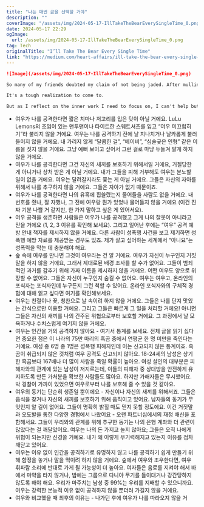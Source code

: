 ```yaml
---
title: "나는 매번 곰을 선택할 거야"
description: ""
coverImage: "/assets/img/2024-05-17-IllTakeTheBearEverySingleTime_0.png"
date: 2024-05-17 22:29
ogImage: 
  url: /assets/img/2024-05-17-IllTakeTheBearEverySingleTime_0.png
tag: Tech
originalTitle: "I’ll Take The Bear Every Single Time"
link: "https://medium.com/heart-affairs/ill-take-the-bear-every-single-time-6be2534984ab"
---
```



```markdown
![Image](/assets/img/2024-05-17-IllTakeTheBearEverySingleTime_0.png)

So many of my friends doubted my claim of not being jaded. After mulling over the whole "bear vs man" debate that's currently trending on TikTok, I'm starting to wonder if maybe I am indeed more jaded than I'd like to admit.

It's a tough realization to come to.

But as I reflect on the inner work I need to focus on, I can't help but notice how some men are quick to minimize and mansplain why "bear" is the incorrect choice in this scenario. It's important for them to understand why so many women resonate with this perspective.
```

<div class="content-ad"></div>

- 여우가 나를 공격한다면 짧은 치마나 저고리를 입은 탓이 아닐 거에요. LuLu Lemons의 조임이 있는 맨투맨이나 타이트한 스웨트셔츠를 입고 “여우 미끄럽히기”라 불리지 않을 거에요. 여우는 나를 공격하기 전에 날 지나치거나 날카롭게 불러들이지 않을 거에요. 내 가리지 않게 “달콤한 걸”, “베이비”, “심술궂은 인형” 같은 이름을 짓지 않을 거에요. 그냥 예뻐 보이고 싶어서 그런 걸로 마냥 두들겨 팔게 하지 않을 거에요.
- 여우가 나를 공격한다면 그건 자신의 새끼를 보호하기 위해서일 거에요, 거절당한 게 아니거나 상처 받은 게 아닐 거에요. 내가 그들을 피해 거부해도 여우는 분노할 일이 없을 거에요. 여우는 달려갈지라도 쫓는 게 아닐 거에요. 그들은 자신의 자아를 위해서 나를 추구하지 않을 거에요. 그들은 자아가 없기 때문이죠.
- 여우가 나를 공격한다면 나의 유혹에 휩쓸렸는지 물어들을 사람도 없을 거에요. 내 번호를 줬나, 잘 자했나, 그 전에 여우랑 뭔가 있었나 물어들지 않을 거에요 (이건 진짜 기분 나쁠 거 같지만, 한 가지 말하고 싶은 게 있어서요).
- 여우 공격을 생존하면 사람들은 여우가 나를 공격했고 그게 나의 잘못이 아니라고 믿을 거에요 (1, 2, 3 이유를 확인해 보세요). 그리고 일어난 후에는 “여우” 공격 예방 안내 책자를 제시하지 않을 거에요. 다른 사람이 성폭행 사건을 보고 제기하면 성폭행 예방 자료를 제공받는 경우도 있죠. 제가 살고 싶어하는 세계에서 “아니요”는 성폭력을 막는 데 충분해야 해요.
- 숲 속에 여우를 만나면 그것이 여우라는 건 알 거에요. 여우가 자신이 누구인지 거짓말을 하지 않을 거에요, 그래서 제대로된 배경 조사를 할 수가 없어요. 그들이 범죄적인 과거를 감추기 위해 가짜 이름을 제시하지 않을 거에요. 어떤 여우도 양으로 위장할 수 없어요. 그들은 자신이 누구인지 숨길 수 없어요. 여우는 여우고, 온라인의 포식자는 포식자인데 누구든지 그런 척할 수 있어요. 온라인 포식자와의 구체적 경험에 대해 읽고 싶다면 여기를 확인해보세요.
- 여우는 친절이나 꽃, 칭찬으로 날 속이려 하지 않을 거에요. 그들은 나를 단지 맛있는 간식으로만 이용할 거에요. 그리고 그들은 빠르게 그 일을 처리할 거에요! 아니면 그들은 자신의 새끼를 나의 간주된 위협으로부터 보호할 거에요. 그 과정에서 날 모욕하거나 수치스럽게 여기지 않을 거에요.
- 여우는 인간을 거의 공격하지 않아요 - 여기서 통계를 보세요. 전체 글을 읽기 싫다면 중요한 점은 이 나라의 75만 마리의 흑곰 중에서 연평균 한 명 미만을 죽인다는 거예요. 여성 중 6명 중 1명은 성폭행 피해자인데 이는 신고되지 않은 통계이죠. 흑곰이 취급되지 않은 것처럼 여우 공격도 신고되지 않아요. 18-24세의 남성은 상기한 흑곰보다 167배나 더 많이 사람을 죽일 확률이 높아요. 여성 살인의 대부분은 피해자와의 관계에 있는 남성이 저지르는데, 이들의 피해자 중 상대방을 안전하게 유지하도록 만든 가처분을 확보한 사람들도 많아요. 하지만 가해자들은 무시했어요. 박 경찰이 가까이 있었으면 여우로부터 나를 보호해 줄 수 있을 것 같아요.
- 여우의 동기는 단순히 생존일 뿐이에요 - 자신이나 자신의 새끼를 위해서죠. 그들은 음식을 찾거나 자신의 새끼를 보호하기 위해 움직이고 있어요. 남자들의 동기가 무엇인지 알 길이 없어요. 그들이 명확히 밝힐 때도 믿지 못할 정도에요. 이건 거짓말과 오도발을 통한 다양한 경험에서 나왔어요 - 오랜 파트너십에서의 재정 배신을 포함해서요. 그들이 우리와의 관계를 위해 추구한 동기는 나의 은행 계좌와 더 관련이 많았다는 걸 깨달았어요. 여우는 나의 돈 가지고 놀지 않아요; 그들은 오직 나에게 위협이 되는지만 신경쓸 거예요. 내가 왜 이렇게 무기력해지고 있는지 이유를 점차 깨닫고 있어요.
- 여우는 이유 없이 인간을 공격하기로 유명하지 않고 나를 공격하기 쉽게 만들기 위해 함정을 놓거나 말을 먹이려 하지 않을 거에요. 숲에서 여우와 조우한다면, 여우 휘파람 소리에 반대로 가게 될 가능성이 더 높아요. 여자들은 음료를 지켜야 해서 바에서 마약을 타지 않거나, 밤에는 그룹으로 다니야 무기를 들이대거나 강간당하지 않도록 해야 해요. 우리가 마주치는 남성 중 99%는 우리를 지배할 수 있으니까요. 여우는 강력한 본능적 이유 없이 공격하지 않을 뿐더러 가길지 않을 거에요.
- 여우와 비교했을 때 최후의 이유는 - 나가던 후에 여우가 나를 따라오지 않을 거